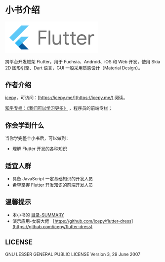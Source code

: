 # 小书介绍

<img width="300" src="./doc/images/flutter.jpg" />

跨平台开发框架 Flutter，用于 Fuchsia、Android、iOS 和 Web 开发，使用 Skia 2D 图形引擎、Dart 语言，GUI 一般采用质感设计（Material Design）。

## 作者介绍

[icepy](https://github.com/icepy)，可访问：[https://icepy.me/](https://icepy.me/) 阅读。

[知乎专栏：《我们可以学习更多》](https://zhuanlan.zhihu.com/fed-talk) ，程序员的前端专栏；

## 你会学到什么

当你学完整个小书后，可以做到：

* 理解 Flutter 开发的各种知识

## 适宜人群

* 具备 JavaScript 一定基础知识的开发人员
* 希望掌握 Flutter 开发知识的前端开发人员

## 温馨提示

* 本小书的 [目录-SUMMARY](./doc/SUMMARY.md)
* 演示应用-女装大佬 ［https://github.com/icepy/flutter-dress](https://github.com/icepy/flutter-dress)

## LICENSE

GNU LESSER GENERAL PUBLIC LICENSE Version 3, 29 June 2007
